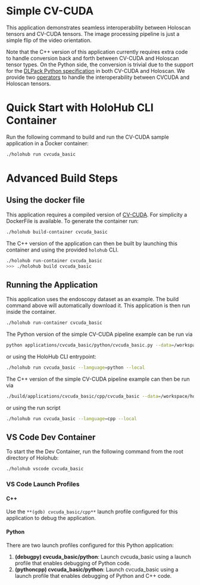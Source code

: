 # Simple CV-CUDA

This application demonstrates seamless interoperability between Holoscan tensors and CV-CUDA tensors. The image processing pipeline is just a simple flip of the video orientation.

Note that the C++ version of this application currently requires extra code to handle conversion
back and forth between CV-CUDA and Holoscan tensor types. On the Python side, the conversion is
trivial due to the support for the [DLPack Python
specification](https://dmlc.github.io/dlpack/latest/python_spec.html) in both CV-CUDA and Holoscan.
We provide two [operators](../../operators/cvcuda_holoscan_interop/README.md) to handle the
interoperability between CVCUDA and Holoscan tensors.

# Quick Start with HoloHub CLI Container

Run the following command to build and run the CV-CUDA sample application in a Docker container:

```bash
./holohub run cvcuda_basic
```

# Advanced Build Steps

## Using the docker file

This application requires a compiled version of [CV-CUDA](https://github.com/CVCUDA/CV-CUDA).
For simplicity a DockerFile is available. To generate the container run:

```bash
./holohub build-container cvcuda_basic
```

The C++ version of the application can then be built by launching this container and using the provided `holohub` CLI.

```bash
./holohub run-container cvcuda_basic
>>> ./holohub build cvcuda_basic
```

## Running the Application

This application uses the endoscopy dataset as an example. The build command above will automatically download it. This application is then run inside the container.

```bash
./holohub run-container cvcuda_basic
```

The Python version of the simple CV-CUDA pipeline example can be run via
```bash
python applications/cvcuda_basic/python/cvcuda_basic.py --data=/workspace/holohub/data/endoscopy
```

or using the HoloHub CLI entrypoint:

```bash
./holohub run cvcuda_basic --language=python --local
```

The C++ version of the simple CV-CUDA pipeline example can then be run via
```bash
./build/applications/cvcuda_basic/cpp/cvcuda_basic --data=/workspace/holohub/data/endoscopy
```

or using the run script

```bash
./holohub run cvcuda_basic --language=cpp --local
```


## VS Code Dev Container

To start the the Dev Container, run the following command from the root directory of Holohub:

```bash
./holohub vscode cvcuda_basic
```

### VS Code Launch Profiles

#### C++

Use the `**(gdb) cvcuda_basic/cpp**` launch profile configured for this application to debug the application.


#### Python

There are two launch profiles configured for this Python application:

1. **(debugpy) cvcuda_basic/python**: Launch cvcuda_basic using a launch profile that enables debugging of Python code.
2. **(pythoncpp) cvcuda_basic/python**: Launch cvcuda_basic using a launch profile that enables debugging of Python and C++ code.
